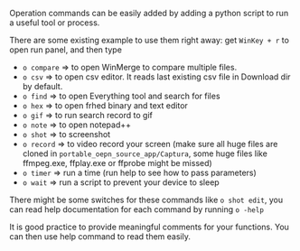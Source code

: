 Operation commands can be easily added by adding a python script to run a useful tool or process.

There are some existing example to use them right away:
get `WinKey + r` to open run panel, and then type

- `o compare` => to open WinMerge to compare multiple files.
- `o csv` => to open csv editor. It reads last existing csv file in Download dir by default.
- `o find` => to open Everything tool and search for files
- `o hex` => to open frhed binary and text editor
- `o gif` => to run search record to gif
- `o note` => to open notepad++
- `o shot` => to screenshot 
- `o record` => to video record your screen (make sure all huge files are cloned in `portable_oepn_source_app/Captura`, some huge files like ffmpeg.exe, ffplay.exe or ffprobe might be missed)
- `o timer` => run a time (run help to see how to pass parameters)
- `o wait` => run a script to prevent your device to sleep



There might be some switches for these commands like `o shot edit`, you can read help documentation for each command by running `o -help`

It is good practice to provide meaningful comments for your functions. You can then use help command to read them easily. 

